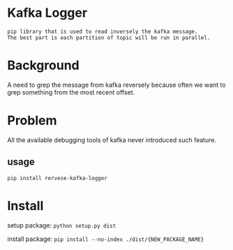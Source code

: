# Kafka Logger
```text
pip library that is used to read inversely the kafka message.
The best part is each partition of topic will be run in parallel.
```

# Background

A need to grep the message from kafka reversely because often we want to grep something from the most recent offset.

# Problem
All the available debugging tools of kafka never introduced such feature.

## usage
`pip install rervese-kafka-logger`

# Install
setup package: `python setup.py dist`

install package: `pip install --no-index ./dist/{NEW_PACKAGE_NAME}`
